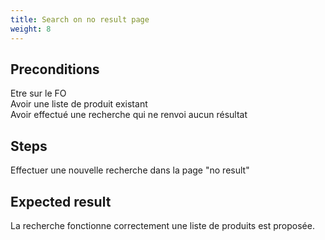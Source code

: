 ```yaml
---
title: Search on no result page
weight: 8
---
```


## Preconditions

Etre sur le FO \
Avoir une liste de produit existant\
Avoir effectué une recherche qui ne renvoi aucun résultat
## Steps

Effectuer une nouvelle recherche dans la page "no result"

## Expected result

La recherche fonctionne correctement une liste de produits est proposée.


